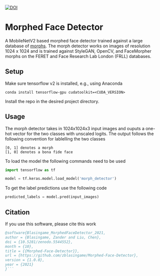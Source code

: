 [![DOI](https://zenodo.org/badge/412588846.svg)](https://zenodo.org/badge/latestdoi/412588846)


# Morphed Face Detector
A MobileNetV2 based morphed face detector trained against a large database of [morphs](https://arxiv.org/abs/2012.05344). The morph detector works on images of resolution 1024 x 1024 and is trained against StyleGAN, OpenCV, and FaceMorpher morphs on the FERET and Face Research Lab London (FRLL) databases.


## Setup
Make sure tensorflow v2 is installed, e.g., using Anaconda
```
conda install tensorflow-gpu cudatoolkit=<CUDA_VERSION>
```
Install the repo in the desired project directory.

## Usage
The morph detector takes in 1024x1024x3 input images and ouputs a one-hot vector for the two classes with unscaled logits.
The output follows the following convention for lablelling the two classes
```
[0, 1] denotes a morph
[1, 0] denotes a bona fide face
```
To load the model the following commands need to be used
```python
import tensorflow as tf

model = tf.keras.model.load_model('morph_detector')
```
To get the label predictions use the following code
```python
predicted_labels = model.pred(input_images)
```
 ## Citation
 If you use this software, please cite this work
 ```bibtex
 @software{Blasingame_MorphedFaceDetector_2021,
author = {Blasingame, Zander and Liu, Chen},
doi = {10.5281/zenodo.5544552},
month = {10},
title = {{Morphed-Face-Detector}},
url = {https://github.com/zblasingame/Morphed-Face-Detector},
version = {1.0.0},
year = {2021}
}```

